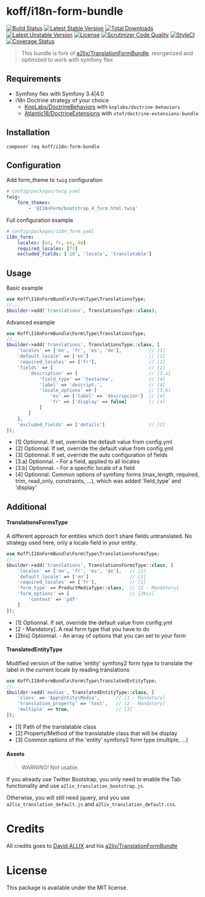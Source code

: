 koff/i18n-form-bundle
=====================

[![Build Status](https://travis-ci.org/sadikoff/i18n-form-bundle.svg?branch=master)](https://travis-ci.org/sadikoff/i18n-form-bundle)
[![Latest Stable Version](https://poser.pugx.org/koff/i18n-form-bundle/v/stable.svg?format=flat-square)](https://packagist.org/packages/koff/i18n-form-bundle) 
[![Total Downloads](https://poser.pugx.org/koff/i18n-form-bundle/downloads.svg?format=flat-square)](https://packagist.org/packages/koff/i18n-form-bundle) 
[![Latest Unstable Version](https://poser.pugx.org/koff/i18n-form-bundle/v/unstable.svg?format=flat-square)](https://packagist.org/packages/koff/i18n-form-bundle) 
[![License](https://poser.pugx.org/koff/i18n-form-bundle/license.svg?format=flat-square)](https://packagist.org/packages/koff/i18n-form-bundle)
[![Scrutinizer Code Quality](https://scrutinizer-ci.com/g/sadikoff/i18n-form-bundle/badges/quality-score.png?b=master)](https://scrutinizer-ci.com/g/sadikoff/i18n-form-bundle/?branch=master)
[![StyleCI](https://styleci.io/repos/114292466/shield?branch=master)](https://styleci.io/repos/114292466)
[![Coverage Status](https://coveralls.io/repos/github/sadikoff/i18n-form-bundle/badge.svg?branch=master)](https://coveralls.io/github/sadikoff/i18n-form-bundle?branch=master)

>This bundle is fork of [a2lix/TranslationFormBundle](https://github.com/a2lix/TranslationFormBundle), reorganized and optimized to work with symfony flex 

Requirements
------------
* Symfony flex with Symfony 3.4|4.0
* i18n Doctrine strategy of your choice
  * [KnpLabs/DoctrineBehaviors](https://github.com/KnpLabs/DoctrineBehaviors#translatable) with `knplabs/doctrine-behaviors`
  * [Atlantic18/DoctrineExtensions](https://github.com/Atlantic18/DoctrineExtensions/blob/v2.4.x/doc/translatable.md) with `stof/doctrine-extensions-bundle`

Installation
------------

    composer req koff/i18n-form-bundle

Configuration
-------------
Add form_theme to `twig` configuration
```yaml
# config/packages/twig.yaml
twig:
    form_themes:
        - '@I18nForm/bootstrap_4_form.html.twig'
```

Full configuration example
```yaml
# config/packages/i18n_form.yaml
i18n_form:
    locales: [en, fr, es, de]
    required_locales: [fr]
    excluded_fields: ['id', 'locale', 'translatable']
```

Usage
-----

Basic example

```php
use Koff\I18nFormBundle\Form\Type\TranslationsType;
//...
$builder->add('translations', TranslationsType::class);
```

Advanced example

```php
use Koff\I18nFormBundle\Form\Type\TranslationsType;
//...
$builder->add('translations', TranslationsType::class, [
    'locales' => ['en', 'fr', 'es', 'de'],          // [1]
    'default_locale' => ['en']                      // [1]
    'required_locales' => ['fr'],                   // [1]
    'fields' => [                                   // [2]
        'description' => [                          // [3.a]
            'field_type' => 'textarea',             // [4]
            'label' => 'descript.',                 // [4]
            'locale_options' => [                   // [3.b]
                'es' => ['label' => 'descripción']  // [4]
                'fr' => ['display' => false]        // [4]
            ]
        ]
    ],
    'excluded_fields' => ['details']                // [2]
]);
```

* [1] Optionnal. If set, override the default value from config.yml
* [2] Optionnal. If set, override the default value from config.yml
* [3] Optionnal. If set, override the auto configuration of fields
* [3.a] Optionnal. - For a field, applied to all locales
* [3.b] Optionnal. - For a specific locale of a field
* [4] Optionnal. Common options of symfony forms (max_length, required, trim, read_only, constraints, ...), which was added 'field_type' and 'display'


Additional
----------

#### TranslationsFormsType
A different approach for entities which don't share fields untranslated. No strategy used here, only a locale field in your entity.

```php
use Koff\I18nFormBundle\Form\Type\TranslationsFormsType;
//...
$builder->add('translations', TranslationsFormsType::class, [
    'locales' => ['en', 'fr', 'es', 'de'],   // [1]
    'default_locale' => ['en']               // [1]
    'required_locales' => ['fr'],            // [1]
    'form_type' => ProductMediaType::class,  // [2 - Mandatory]
    'form_options' => [                      // [2bis]
        'context' => 'pdf'
    ]
]);
```

* [1] Optionnal. If set, override the default value from config.yml
* [2 - Mandatory]. A real form type that you have to do
* [2bis] Optionnal. - An array of options that you can set to your form

#### TranslatedEntityType
Modified version of the native 'entity' symfony2 form type to translate the label in the current locale by reading translations

```php
use Koff\I18nFormBundle\Form\Type\TranslatedEntityType;
//...
$builder->add('medias', TranslatedEntityType::class, [
    'class' => 'App\Entity\Media',      // [1 - Mandatory]
    'translation_property' => 'text',   // [2 - Mandatory]
    'multiple' => true,                 // [3]
]);
```
    
* [1] Path of the translatable class
* [2] Property/Method of the translatable class that will be display
* [3] Common options of the 'entity' symfony2 form type (multiple, ...)

#### Assets
>WARNING! Not usable.

If you already use Twitter Bootstrap, you only need to enable the Tab functionality and use `a2lix_translation_bootstrap.js`.

Otherwise, you will still need jquery, and you use `a2lix_translation_default.js` and `a2lix_translation_default.css`.

Credits
=======
All credits goes to [David ALLIX](https://github.com/a2lix) and his [a2lix/TranslationFormBundle](https://github.com/a2lix/TranslationFormBundle)

License
=======
This package is available under the MIT license.